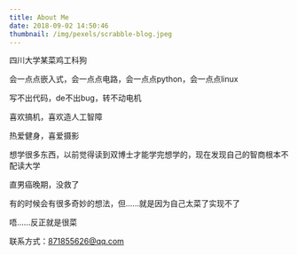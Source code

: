 ```yaml
---
title: About Me
date: 2018-09-02 14:50:46
thumbnail: /img/pexels/scrabble-blog.jpeg
---
```


四川大学某菜鸡工科狗

会一点点嵌入式，会一点点电路，会一点点python，会一点点linux

写不出代码，de不出bug，转不动电机

喜欢搞机，喜欢造人工智障

热爱健身，喜爱摄影

想学很多东西，以前觉得读到双博士才能学完想学的，现在发现自己的智商根本不配读大学

直男癌晚期，没救了

有的时候会有很多奇妙的想法，但......就是因为自己太菜了实现不了

唔......反正就是很菜

联系方式：871855626@qq.com